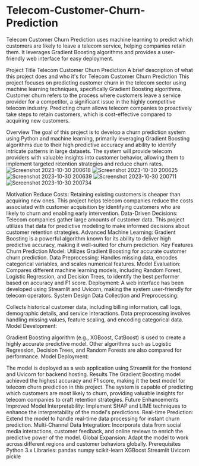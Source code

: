 # Telecom-Customer-Churn-Prediction
Telecom Customer Churn Prediction uses machine learning to predict which customers are likely to leave a telecom service, helping companies retain them. It leverages Gradient Boosting algorithms and provides a user-friendly web interface for easy deployment.

Project Title Telecom Customer Churn Prediction
A brief description of what this project does and who it's for Telecom Customer Churn Prediction This project focuses on predicting customer churn in the telecom sector using machine learning techniques, specifically Gradient Boosting algorithms. Customer churn refers to the process where customers leave a service provider for a competitor, a significant issue in the highly competitive telecom industry. Predicting churn allows telecom companies to proactively take steps to retain customers, which is cost-effective compared to acquiring new customers.

Overview The goal of this project is to develop a churn prediction system using Python and machine learning, primarily leveraging Gradient Boosting algorithms due to their high predictive accuracy and ability to identify intricate patterns in large datasets. The system will provide telecom providers with valuable insights into customer behavior, allowing them to implement targeted retention strategies and reduce churn rates.
![Screenshot 2023-10-30 200618](https://github.com/user-attachments/assets/1374ff31-44bd-4c05-89ad-a7c485a3e169)
![Screenshot 2023-10-30 200625](https://github.com/user-attachments/assets/84795f48-1bdf-4649-bc4d-f1181ea3c73d)
![Screenshot 2023-10-30 200639](https://github.com/user-attachments/assets/ac7170b5-72a3-4bbd-9ea3-56a2027f1b21)
![Screenshot 2023-10-30 200711](https://github.com/user-attachments/assets/cd366a06-a9a3-4f03-8a6d-ebd7a5adbb39)
![Screenshot 2023-10-30 200734](https://github.com/user-attachments/assets/9edd4f14-2889-4e6d-9305-ded9971041af)



Motivation Reduce Costs: Retaining existing customers is cheaper than acquiring new ones. This project helps telecom companies reduce the costs associated with customer acquisition by identifying customers who are likely to churn and enabling early intervention. Data-Driven Decisions: Telecom companies gather large amounts of customer data. This project utilizes that data for predictive modeling to make informed decisions about customer retention strategies. Advanced Machine Learning: Gradient Boosting is a powerful algorithm known for its ability to deliver high predictive accuracy, making it well-suited for churn prediction. Key Features Churn Prediction Model: Utilizes Gradient Boosting for accurate customer churn prediction. Data Preprocessing: Handles missing data, encodes categorical variables, and scales numerical features. Model Evaluation: Compares different machine learning models, including Random Forest, Logistic Regression, and Decision Trees, to identify the best performer based on accuracy and F1 score. Deployment: A web interface has been developed using Streamlit and Uvicorn, making the system user-friendly for telecom operators. System Design Data Collection and Preprocessing:

Collects historical customer data, including billing information, call logs, demographic details, and service interactions. Data preprocessing involves handling missing values, feature scaling, and encoding categorical data. Model Development:

Gradient Boosting algorithm (e.g., XGBoost, CatBoost) is used to create a highly accurate predictive model. Other algorithms such as Logistic Regression, Decision Trees, and Random Forests are also compared for performance. Model Deployment:

The model is deployed as a web application using Streamlit for the frontend and Uvicorn for backend hosting. Results The Gradient Boosting model achieved the highest accuracy and F1 score, making it the best model for telecom churn prediction in this project. The system is capable of predicting which customers are most likely to churn, providing valuable insights for telecom companies to craft retention strategies. Future Enhancements Improved Model Interpretability: Implement SHAP and LIME techniques to enhance the interpretability of the model's predictions. Real-time Prediction: Extend the model to handle real-time data processing for instant churn prediction. Multi-Channel Data Integration: Incorporate data from social media interactions, customer feedback, and online reviews to enrich the predictive power of the model. Global Expansion: Adapt the model to work across different regions and customer behaviors globally. Prerequisites Python 3.x Libraries: pandas numpy scikit-learn XGBoost Streamlit Uvicorn pickle





